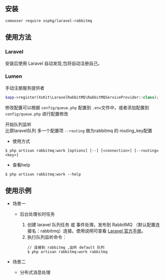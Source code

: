 ## 安装
```
comooser require xspkg/laravel-rabbitmq
```
## 使用方法
### Laravel
安装后使用 Laravel 自动发现,包将自动注册自己。

### Lumen
手动注册服务提供者
```php
$app->register(XsKit\LaravelRabbitMQ\RabbitMQServiceProvider::class);
```


修改配置可以根据 `config/queue.php` 配置到 `.env`文件中，或者添加配置到 `config/queue.php` 进行配置修改

开始队列监听  
比原laravel队列 多一个配置项 `--routing` 做为rabbitmq 的 routing_key配置
- 使用方式
```
$ php artisan rabbitmq:work [options] [--] [<connection>] [--routing=<key>]
```
- 查看help
```
$ php artisan rabbitmq:work --help
```

## 使用示例
- 场景一
    - 后台处理长时任务  
       
        1. 创建 laravel 队列任务 或 事件处理，发布到 RabbitMQ （默认配置连接名：rabbitmq）连接。使用说明可查看 [Laravel 官方手册](https://laravel.com/docs/5.6)。
        2. 执行队列监听命令：
            ```
            // 连接到 rabbitmq ,监听 default 队列
            $ php artisan rabbitmq:work rabbitmq
            ```  
                 
- 场景二
    - 分布式消息处理
    
    

